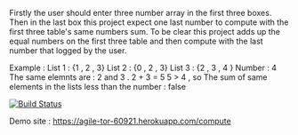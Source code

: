 Firstly the user should enter three number array in the first three boxes.
Then in the last box this project expect one last number to compute with the first three table's same numbers sum.
To be clear this project adds up the equal numbers on the first three table and then compute with the last number that logged by the user. 

Example :
List 1 : {1 , 2 , 3}
List 2 : {0 , 2 , 3}
List 3 : {2 , 3 , 4 }
Number : 4
The same elemnts are : 2 and 3 . 2 + 3 = 5 5 > 4 , so The sum of same elements in the lists less than the number : false

[![Build Status](https://app.travis-ci.com/ezgiyazici/First-CI-CD-Project.svg?branch=main)](https://app.travis-ci.com/ezgiyazici/First-CI-CD-Project)

Demo site : https://agile-tor-60921.herokuapp.com/compute
